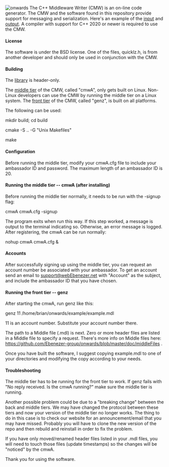 ![onwards](https://github.com/Ebenezer-group/onwards/actions/workflows/main.yml/badge.svg)
The C++ Middleware Writer (CMW) is an on-line code generator.  The CMW
and the software found in this repository provide support for messaging
and serialization.  Here's an example
of the [input](https://github.com/Ebenezer-group/onwards/blob/master/example/example.mdl)
and [output](https://github.com/Ebenezer-group/onwards/blob/master/example/example.mdl.hh).
 A compiler with support for C++ 2020 or newer is required to use the CMW.

#### License
The software is under the BSD license.  One of the files, quicklz.h, is from another
developer and should only be used in conjunction with the CMW.

#### Building
The
[library](https://github.com/Ebenezer-group/onwards/blob/master/src)
is header-only.

The [middle tier](https://github.com/Ebenezer-group/onwards/blob/master/src/tiers/cmwA.cc)
of the CMW, called "cmwA", only gets built on Linux.  Non-Linux developers
can use the CMW by running the middle tier on a Linux system.
The [front tier](https://github.com/Ebenezer-group/onwards/blob/master/src/tiers/front/genz.cc)
of the CMW, called "genz", is built on all platforms.

The following can be used:

mkdir build; cd build

cmake -S .. -G "Unix Makefiles"

make

#### Configuration
Before running the middle tier, modify your cmwA.cfg file to include your
ambassador ID and password. The maximum length of an ambassador ID is 20.

#### Running the middle tier -- cmwA (after installing)
Before running the middle tier normally, it needs to be run 
with the -signup flag:

cmwA cmwA.cfg -signup

The program exits when run this way.  If this step worked, a message
is output to the terminal indicating so.  Otherwise, an error message
is logged.  After registering, the cmwA can be run normally:

nohup cmwA cmwA.cfg &

#### Accounts
After successfully signing up using the middle tier, you can request
an account number be associated with your ambassador.  To get an account
send an email to support@webEbenezer.net with "Account" as the subject,
and include the ambassador ID that you have chosen.


#### Running the front tier -- genz
After starting the cmwA, run genz like this:

genz 11 /home/brian/onwards/example/example.mdl

11 is an account number.  Substitute your account number there.

The path to a Middle file (.mdl) is next.  Zero or more header
files are listed in a Middle file to specify a request.  There's
more info on Middle files here:
https://github.com/Ebenezer-group/onwards/blob/master/doc/middleFiles
.

Once you have built the software, I suggest copying example.mdl
to one of your directories and modifying the copy according to
your needs.


#### Troubleshooting
The middle tier has to be running for the front tier to work.
If genz fails with "No reply received.  Is the cmwA running?"
make sure the middle tier is running.

Another possible problem could be due to a "breaking change"
between the back and middle tiers.  We may have changed the
protocol between these tiers and now your version of the
middle tier no longer works.  The thing to do in this case
is to check our website for an announcement/email that you
may have missed.  Probably you will have to clone the new
version of the repo and then rebuild and reinstall in order
to fix the problem.

If you have only moved/renamed header files listed in your
.mdl files, you will need to touch those files (update
timestamps) so the changes will be "noticed" by the cmwA.


Thank you for using the software.
